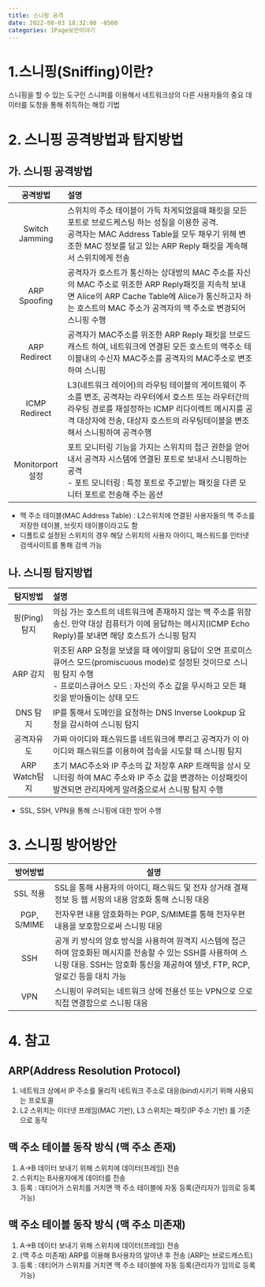 ```yaml
---
title: 스니핑 공격
date: 2022-08-03 18:32:00 -0500
categories: 1Page보안이야기
---
```


# 1.스니핑(Sniffing)이란?
스니핑을 할 수 있는 도구인 스니퍼를 이용해서 네트워크상의 다른 사용자들의 중요 데이터를 도청을 통해 취득하는 해킹 기법

# 2. 스니핑 공격방법과 탐지방법
## 가. 스니핑 공격방법



|공격방법  |설명|
|:--:|:-------|
| Switch Jamming | 스위치의 주소 테이블이 가득 차게되었을때 패킷을 모든 포트로 브로드케스팅 하는 성질을 이용한 공격.<br>공격자는 MAC Address Table을 모두 채우기 위해 변조한 MAC 정보를 담고 있는 ARP Reply 패킷을 계속해서 스위치에게 전송 |
| ARP Spoofing | 공격자가 호스트가 통신하는 상대방의 MAC 주소를 자신의 MAC 주소로 위조한 ARP Reply패킷을 지속적 보내면 Alice의 ARP Cache Table에 Alice가 통신하고자 하는 호스트의 MAC 주소가 공격자의 맥 주소로 변경되어 스니핑 수행 |
| ARP Redirect| 공격자가 MAC주소를 위조한 ARP Reply 패킷을 브로드캐스트 하여, 네트워크에 연결된 모든 호스트의 맥주소 테이블내의 수신자 MAC주소를 공격자의 MAC주소로 변조 하여 스니핑 |
| ICMP Redirect | L3(네트워크 레이어)의 라우팅 테이블의 게이트웨이 주소를 변조, 공격자는 라우터에서 호스트 또는 라우터간의 라우팅 경로를 재설정하는 ICMP 리다이렉트 메시지를 공격 대상자에 전송, 대상자 호스트의 라우팅테이블을 변조해서 스니핑하여 공격수행|
| Monitorport설정 | 포트 모니터링 기능을 가지는 스위치의 접근 권한을 얻어내서 공격자 시스템에 연결된 포트로 보내서 스니핑하는 공격 <br>- 포트 모니터링 : 특정 포트로 주고받는 패킷을 다른 모니터 포트로 전송해 주는 옵션|


- 맥 주소 테이블(MAC Address Table) : L2스위치에 연결된 사용자들의 맥 주소를 저장한 테이블, 브릿지 테이블이라고도 함<br>
- 디폴트로 설정된 스위치의 경우 해당 스위치의 사용자 아이디, 패스워드를 인터넷 검색사이트를 통해 검색 가능<br>

## 나. 스니핑 탐지방법


|탐지방법  |설명|
|:--:|:-------|
|핑(Ping) 탐지| 의심 가는 호스트의 네트워크에 존재하지 않는 맥 주소를 위장 송신. 만약 대상 컴퓨터가 이에 응답하는 메시지(ICMP Echo Reply)를 보내면 해당 호스트가 스니핑 탐지|
|ARP 감지|위조된 ARP 요청을 보냈을 때 에이알피 응답이 오면 프로미스큐어스 모드(promiscuous mode)로 설정된 것이므로 스니핑 탐지 수행 <br>- 프로미스큐어스 모드 : 자신의 주소 값을 무시하고 모든 패킷을 받아들이는 상태 모드 |
|DNS 탐지|IP를 통해서 도메인을 요청하는 DNS Inverse Lookpup 요청을 감시하여 스니핑 탐지|
|공격자유도|가짜 아이디와 패스워드를 네트워크에 뿌리고 공격자가 이 아이디와 패스워드를 이용하여 접속을 시도할 때 스니핑 탐지|
|ARP Watch탐지|초기 MAC주소와 IP 주소의 값 저장후 ARP 트래픽을 상시 모니터링 하여 MAC 주소와 IP 주소 값을 변경하는 이상패킷이 발견되면 관리자에게 알려줌으로서 스니핑 탐지 수행|


- SSL, SSH, VPN을 통해 스니핑에 대한 방어 수행

# 3. 스니핑 방어방안


|방어방법  |설명|
|:---:|---|
|SSL 적용 |SSL을 통해 사용자의 아이디, 패스워드 및 전자 상거래 결재 정보 등 웹 서핑의 내용 암호화 통해 스니핑 대응 |
|PGP, S/MIME |전자우편 내용 암호화하는 PGP, S/MIME를 통해 전자우편 내용을 보호함으로써 스니핑 대응|
|SSH |공개 키 방식의 암호 방식을 사용하여 원격지 시스템에 접근하여 암호화된 메시지를 전송할 수 있는 SSH를 사용하여 스니핑 대응. SSH는 암호화 통신을 제공하여 텔넷, FTP, RCP, 알로긴 등을 대치 가능 |
|VPN|스니핑이 우려되는 네트워크 상에 전용선 또는 VPN으로 으로 직접 연결함으로 스니핑 대응|





# 4. 참고
## ARP(Address Resolution Protocol) 
1. 네트워크 상에서 IP 주소를 물리적 네트워크 주소로 대응(bind)시키기 위해 사용되는 프로토콜
2. L2 스위치는 이더넷 프레임(MAC 기반), L3 스위치는 패킷(IP 주소 기반) 를 기준으로 동작

## 맥 주소 테이블 동작 방식 (맥 주소 존재)
1. A->B 데이터 보내기 위해 스위치에 데이터(프레임) 전송
2. 스위치는 B사용자에게 데이터를 전송
3. 등록 : 데티어가 스위치를 거치면 맥 주소 테이블에 자동 등록(관리자가 임의로 등록 가능)

## 맥 주소 테이블 동작 방식 (맥 주소 미존재)
1. A->B 데이터 보내기 위해 스위치에 데이터(프레임) 전송
2. (맥 주소 미존재) ARP를 이용해 B사용자의 알아낸 후 전송 (ARP는 브로드캐스트)
3. 등록 : 데티어가 스위치를 거치면 맥 주소 테이블에 자동 등록(관리자가 임의로 등록 가능)
